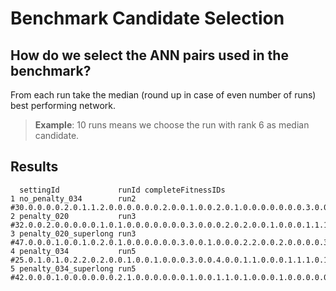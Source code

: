 # Benchmark Candidate Selection

## How do we select the ANN pairs used in the benchmark?

From each run take the median (round up in case of even number of runs) best performing network.

> **Example**: 10 runs means we choose the run with rank 6 as median candidate.

## Results

```
  settingId             runId completeFitnessIDs                                                                    
1 no_penalty_034        run2  #30.0.0.0.0.2.0.1.1.2.0.0.0.0.0.0.2.0.0.1.0.0.2.0.1.0.0.0.0.0.0.0.3.0.0.1.2.0.0.0.1.
2 penalty_020           run3  #32.0.0.2.0.0.0.0.0.1.0.1.0.0.0.0.0.0.0.3.0.0.0.2.0.2.0.0.1.0.0.0.1.1.1.0.0.1.0.0.1.~
3 penalty_020_superlong run3  #47.0.0.0.1.0.0.1.0.2.0.1.0.0.0.0.0.0.3.0.0.1.0.0.0.2.2.0.0.2.0.0.0.0.3.0.0.2.0.0.4.
4 penalty_034           run5  #25.0.1.0.1.0.2.2.0.2.0.0.1.0.0.1.0.0.0.3.0.0.4.0.0.1.1.0.0.0.1.1.1.0.1.0.0.1.0.0.0.
5 penalty_034_superlong run5  #42.0.0.0.1.0.0.0.0.0.0.2.1.0.0.0.0.0.0.1.0.0.1.1.0.1.0.0.0.1.0.0.0.0.0.0.0.0.1.0.2.
```

